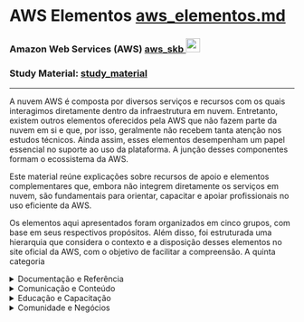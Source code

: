 # AWS Elementos <a href="./aws_elementos.md">aws_elementos.md</a>

### Amazon Web Services (AWS) <a href="../">aws_skb   <img src="https://cdn.jsdelivr.net/gh/devicons/devicon@latest/icons/amazonwebservices/amazonwebservices-original-wordmark.svg" alt="aws" width="auto" height="25"></a>
### Study Material: <a href="./study_material">study_material</a>

---

A nuvem AWS é composta por diversos serviços e recursos com os quais interagimos diretamente dentro da infraestrutura em nuvem. Entretanto, existem outros elementos oferecidos pela AWS que não fazem parte da nuvem em si e que, por isso, geralmente não recebem tanta atenção nos estudos técnicos. Ainda assim, esses elementos desempenham um papel essencial no suporte ao uso da plataforma. A junção desses componentes formam o ecossistema da AWS.

Este material reúne explicações sobre recursos de apoio e elementos complementares que, embora não integrem diretamente os serviços em nuvem, são fundamentais para orientar, capacitar e apoiar profissionais no uso eficiente da AWS.

Os elementos aqui apresentados foram organizados em cinco grupos, com base em seus respectivos propósitos. Além disso, foi estruturada uma hierarquia que considera o contexto e a disposição desses elementos no site oficial da AWS, com o objetivo de facilitar a compreensão. A quinta categoria 

<details><summary>Documentação e Referência</summary>
  <ul>
    <li><a href="https://aws.amazon.com/pt/aup/"><strong>AWS Acceptable Use Policy (AUP)</strong></a>: É um conjunto de diretrizes que define o uso aceitável dos serviços da AWS, proibindo atividades ilegais, prejudiciais ou disruptivas. Ela busca proteger a integridade da plataforma, garantindo que os usuários cumpram as leis e padrões de segurança.</li>
    <li><details><summary><a href="https://docs.aws.amazon.com/"><strong>AWS Documentation</strong></a>: É uma coleção abrangente de guias, tutoriais, artigos e referências técnicas fornecida pela <strong>Amazon Web Services (AWS)</strong>, projetada para ajudar desenvolvedores e administradores a entender e utilizar os serviços da AWS. Ela oferece recursos detalhados sobre como configurar, gerenciar e otimizar as soluções na plataforma.</summary>
      <ul>
        <li><a href="https://docs.aws.amazon.com/glossary/latest/reference/glos-chap.html"><strong>AWS Glossary</strong></a>: É uma coleção de definições e explicações dos termos técnicos e conceitos utilizados na AWS, fornecendo uma referência para entender a terminologia e os serviços da plataforma. Ele serve como uma fonte útil para esclarecer o significado de termos usados em documentação, treinamentos e implementações na AWS.</li>
      </ul></details>
    </li>
    <li><a href="https://aws.amazon.com/free/"><strong>AWS Free Tier</strong></a>: É uma oferta da AWS que proporciona acesso gratuito a uma seleção de serviços e recursos limitados por um período inicial, permitindo que novos usuários explorem e experimentem a plataforma sem custos. Ele inclui tanto ofertas gratuitas de 12 meses quanto ofertas sempre gratuitas, dependendo do serviço.</li>
    <li><details><summary><a href="https://aws.amazon.com/getting-started/"><strong>AWS Getting Started Resource Center</strong></a>: É um portal da AWS que reúne recursos, tutoriais e orientações passo a passo para ajudar iniciantes a começar a usar os serviços da AWS. Ele oferece materiais organizados por casos de uso, níveis de experiência e produtos.</summary>
        <ul>
            <li><details><summary><a href="https://aws.amazon.com/architecture/"><strong>AWS Architecture Center</strong></a>: É um recurso da Amazon Web Services que oferece diagramas de referência, soluções arquitetônicas validadas e práticas recomendadas para projetar e operar aplicações na nuvem. Ele inclui orientações do AWS Well-Architected Framework, ajudando arquitetos de soluções a criar infraestruturas seguras, de alto desempenho e eficientes.</summary>
                <ul>
                    <li><a href="https://aws.amazon.com/architecture/icons/"><strong>AWS Architecture Icons</strong></a>: É um conjunto oficial de ícones visuais fornecidos pela AWS para representar serviços, recursos e componentes em diagramas de arquitetura. Ele é amplamente utilizado para criar representações consistentes e padronizadas de soluções na nuvem.</li>
                    <li><a href="https://aws.amazon.com/blogs/architecture/"><strong>AWS Architecture Blog</strong></a>: É um blog oficial da AWS que compartilha boas práticas, padrões de arquitetura, casos de uso e orientações técnicas para projetar soluções na nuvem. Ele é voltado principalmente para arquitetos de soluções, desenvolvedores e engenheiros.</li>
                    <li><a href="https://aws.amazon.com/architecture/reference-architecture-diagrams/"><strong>AWS Reference Architecture Diagrams</strong></a>: É um conjunto de diagramas prontos fornecidos pela AWS que ilustram arquiteturas de referência para diferentes cenários e soluções na nuvem. Esses diagramas ajudam a entender e implementar boas práticas de arquitetura usando os serviços da AWS.</li>
                    <li><details><summary><a href="https://aws.amazon.com/solutions/"><strong>AWS Solutions Library</strong></a>: É uma coleção de soluções arquitetônicas criadas pela AWS para resolver desafios técnicos comuns, com base nas melhores práticas da nuvem. Ela inclui implementações de soluções prontas, diagramas de referência e aceleração de projetos para ajudar na construção de workloads na AWS.</summary>
                        <ul>
                            <li><a href="https://aws.amazon.com/solutions/case-studies/"><strong>AWS Customer Success Stories</strong></a>: É uma coleção de casos de sucesso que destacam como empresas e organizações de diferentes setores utilizam a AWS para alcançar seus objetivos, resolver desafios e inovar. Essas histórias mostram exemplos práticos de como os clientes aplicam os serviços da AWS para gerar valor e crescimento.</li>
                        </ul></details>
                    </li>
                </ul></details>
            </li>
            <li><details><summary><a href="https://aws.amazon.com/developer/"><strong>AWS Developer Center</strong></a>: É um hub central de recursos para desenvolvedores que utilizam a AWS, oferecendo tutoriais, ferramentas, exemplos de código, SDKs e acesso a comunidades técnicas. Ele foi criado para facilitar o aprendizado, desenvolvimento e implantação de aplicações na nuvem da AWS.</summary>
                <ul>
                    <li><a href="https://aws.amazon.com/developer/tools/"><strong>AWS Tools & SDK</strong></a>: É uma coleção de ferramentas e recursos oferecidos pela AWS para ajudar desenvolvedores e profissionais de TI a criar, implantar e gerenciar aplicações de forma eficiente na nuvem. Ele inclui SDKs, CLI, frameworks, IDE toolkits e plugins de automação.</li>
                    <li><a href="https://aws.amazon.com/builders-library/"><strong>The Amazon Builders' Library</strong></a>: É um acervo de artigos técnicos escritos por engenheiros da Amazon que compartilham práticas recomendadas, padrões de arquitetura e lições aprendidas no desenvolvimento de sistemas distribuídos em larga escala. É voltado para desenvolvedores e arquitetos que desejam entender como a Amazon projeta e opera seus serviços.</li>
                </ul></details>
            </li>
            <li><a href="https://aws.amazon.com/it-pro/"><strong>AWS IT Pro Center</strong></a>: É um hub de recursos criado para profissionais de TI que estão começando ou expandindo seu uso da AWS, oferecendo guias, vídeos, estudos de caso e melhores práticas. Ele ajuda a entender como migrar, operar e otimizar workloads na nuvem de forma prática e acessível.</li>
            <li><a href="https://aws.amazon.com/getting-started/cloud-essentials/"><strong>AWS Cloud Essentials</strong></a>: É um conjunto de recursos introdutórios que oferece uma visão geral dos conceitos fundamentais da computação em nuvem e dos principais serviços da AWS. Ele é ideal para quem está começando sua jornada na nuvem e busca entender os princípios básicos de uso da plataforma.</li>
            <li><a href="https://aws.amazon.com/whitepapers/"><strong>AWS Whitepapers & Guides</strong></a>: É uma coleção de documentos técnicos elaborados por especialistas da AWS que abordam boas práticas, estratégias de arquitetura, segurança, migração, entre outros temas. Esses materiais auxiliam profissionais e organizações a planejar, projetar e operar soluções eficazes na nuvem da AWS.</li>
      </ul></details>
    </li>
    <li><a href="https://aws.amazon.com/resources/analyst-reports/"><strong>AWS in Analyst Research</strong></a>: O AWS in Analyst Research é uma seção que fornece pesquisas e relatórios de analistas do setor sobre a AWS, ajudando a entender como a plataforma se posiciona em comparação com outras soluções no mercado e seu impacto no setor de tecnologia.</li>
    <li><details><summary><a href="https://aws.amazon.com/legal/">AWS Legal</a>: É a seção do site da AWS que oferece informações sobre os termos e condições legais que regem o uso dos serviços da plataforma, incluindo contratos, políticas de privacidade e termos de serviço. Ele também fornece recursos relacionados a conformidade legal, licenciamento e outros aspectos jurídicos importantes para os clientes. >>>>>> COMPLETAR</summary>
        <ul>
            <li><a href="https://aws.amazon.com/legal/">AWS Legal</a>: >>>>>> COMPLETAR</li>
        </ul></details>
    </li>
    <li><a href="https://aws.amazon.com/pt/prescriptive-guidance/"><strong>AWS Prescriptive Guidance</strong></a>: É um conjunto de práticas recomendadas, estratégias e padrões criados por especialistas da AWS para ajudar a planejar, projetar e implementar soluções eficientes na nuvem. Ele fornece orientações detalhadas para acelerar migrações, modernizações e outras iniciativas específicas de transformação digital.</li>
    <li><a href="https://aws.amazon.com/privacy/"><strong>AWS Privacy Notice</strong></a>: É um documento que descreve como a Amazon Web Services coleta, usa, armazena e compartilha informações pessoais dos usuários, fornecendo detalhes sobre as práticas de privacidade e segurança de dados da AWS. Ele também aborda os direitos dos usuários em relação aos seus dados e como esses dados são protegidos na plataforma.</li>
    <li><a href="https://aws.amazon.com/faqs/"><strong>AWS Product and Technical FAQs</strong></a>: O AWS Product and Technical FAQs é uma seção que fornece respostas detalhadas às perguntas frequentes sobre os produtos e serviços da AWS, abordando aspectos técnicos, de implementação e uso dos recursos da plataforma. Ele serve como uma fonte de esclarecimento para ajudar os usuários a resolverem dúvidas comuns e a entender melhor os produtos da AWS.</li>
  </ul>
</details>



<details>
  <summary>Comunicação e Conteúdo</summary>
  <ul>
    <li><a href="https://aws.amazon.com/blogs/">AWS Blog</a>: É uma plataforma oficial da Amazon Web Services que fornece atualizações, artigos, tutoriais e boas práticas sobre os produtos e serviços da AWS. Ele oferece informações sobre novos lançamentos, casos de uso e inovações na nuvem, ajudando desenvolvedores e profissionais de TI a ficarem atualizados sobre as soluções da AWS.</li>
    <li><a href="https://www.amazon.jobs/content/en/teams/amazon-web-services">AWS Careers</a>: É a seção do site da AWS dedicada a oportunidades de emprego, onde os candidatos podem explorar vagas disponíveis, aprender sobre a cultura da empresa e se candidatar a posições em diversas áreas da AWS. Ele fornece informações sobre o trabalho na AWS, benefícios e desenvolvimento profissional para futuros colaboradores.</li>
    <li><a href="https://aws.amazon.com/contact-us/">AWS Contact</a>: O AWS Contact é um serviço que permite aos clientes entrarem em contato com a AWS para obter suporte ou assistência relacionada aos serviços da plataforma. Ele oferece diferentes formas de comunicação, como atendimento ao cliente, suporte técnico e outras opções de contato para resolver dúvidas ou problemas.</li>
    <li><details><summary><a href="https://aws.amazon.com/pt/events/">AWS Events and Webinars</a>: É o hub oficial de eventos da Amazon Web Services, reunindo conferências, workshops, webinars e sessões técnicas para ajudar profissionais a aprender, se conectar e inovar com a nuvem AWS.</summary>
        <ul>
            <li><a href="https://aws.amazon.com/pt/events/community-day/">AWS Community Days</a>: São eventos organizados por líderes das comunidades locais da AWS, com apoio da própria AWS, para compartilhar conhecimento, experiências e boas práticas sobre serviços e soluções em nuvem. Esses eventos contam com palestras técnicas, sessões práticas e networking entre profissionais e entusiastas da AWS.</li>
            <li><a href="https://aws.amazon.com/pt/government-education/nonprofits/imagine-nonprofit/">AWS Imagine for Nonprofits</a>: É uma conferência presencial organizada pela Amazon Web Services que reúne líderes de organizações sem fins lucrativos, tecnólogos e agentes de mudança dedicados a promover impacto social e ambiental. O evento oferece palestras inspiradoras, sessões interativas, workshops técnicos e oportunidades de networking, com o objetivo de explorar como a aplicação intencional da tecnologia pode acelerar mudanças positivas e inspirar ações em benefício das comunidades globais.</li>
            <li><a href="https://aws.amazon.com/pt/events/aws-innovate/">AWS Innovate</a>: É uma série de conferências virtuais gratuitas promovidas pela Amazon Web Services (AWS), projetadas para inspirar e educar clientes sobre como maximizar a inovação por meio da infraestrutura de nuvem da AWS. Esses eventos oferecem uma variedade de sessões, incluindo palestras de especialistas da AWS, demonstrações técnicas e estudos de caso de clientes, abordando tópicos como inteligência artificial generativa, modernização de aplicações e otimização de custos.</li>
            <li><a href="https://aws.amazon.com/pt/events/americas-awsomeday-2022/">AWSome Day Online Conference</a>: É um evento de treinamento online gratuito oferecido pela Amazon Web Services (AWS), projetado para iniciantes sem conhecimento prévio em computação em nuvem. Durante o evento, especialistas da AWS apresentam os principais conceitos da nuvem, serviços essenciais como computação, armazenamento, bancos de dados e redes, além de demonstrações técnicas e melhores práticas para iniciar sua jornada na AWS.</li>
            <li><a href="https://aws.amazon.com/pt/events/aws-partner-events/">AWS Partner Events</a>: São eventos organizados pela Amazon Web Services (AWS) em colaboração com seus parceiros, incluindo webinars, workshops virtuais e oportunidades de aprendizado presenciais. Esses eventos são projetados para envolver diretores de TI, desenvolvedores, profissionais e tomadores de decisão, oferecendo insights sobre serviços da AWS e soluções inovadoras desenvolvidas por parceiros.</li>
            <li><a href="https://reinvent.awsevents.com/">AWS re:Invent</a>: É a maior conferência anual da Amazon Web Services, realizada em Las Vegas, com foco em lançamentos de serviços, treinamentos, palestras técnicas e networking. É o principal evento global da AWS, reunindo profissionais, parceiros e líderes da indústria de tecnologia.</li>
            <li><details><summary><strong>AWS Summit</strong>: É uma conferência gratuita organizada pela AWS em diversas cidades ao redor do mundo, voltada para compartilhar novidades, casos de uso e boas práticas sobre a nuvem. É uma oportunidade para aprender com especialistas, participar de sessões técnicas e se conectar com a comunidade local.</summary>
                <ul>
                    <li><a href="https://aws.amazon.com/pt/events/summits/online/americas/spring/">AWS Summit Online - Américas 2025</a></li>
                    <li><a href="https://aws.amazon.com/pt/events/summits/sao-paulo/">AWS Summit São Paulo 2024</a></li>
                </ul></details>
            </li>
            <li><details><summary><a href="https://pages.awscloud.com/EMEA-field-OE-smb-tech-talks-202201-reg-event/">AWS Tech Talks</a>: São apresentações técnicas promovidas pela AWS, que podem ocorrer de forma presencial ou online, cobrindo temas variados sobre serviços e soluções da nuvem. Incluem eventos regionais, como os voltados para públicos específicos (ex: EMEA, LATAM, SMB).</summary>
                <ul>
                    <li><a href="https://aws.amazon.com/pt/events/online-tech-talks/">AWS Online Tech Talks</a>: É uma série global e gratuita de webinars virtuais oferecidos pela AWS, com foco em conteúdo técnico, demonstrações práticas e sessões de perguntas e respostas com especialistas — tudo online.</li>
                </ul></details>
            </li>
            <li><a href="https://aws.amazon.com/pt/webinars-2019/">AWS Webinars Brasil</a>: É uma série de webinars gratuitos oferecidos pela Amazon Web Services, voltados para o público brasileiro, que abordam diversos tópicos sobre soluções e serviços da AWS. Essas sessões online incluem análises técnicas, casos de sucesso de clientes, demonstrações práticas e sessões de perguntas e respostas ao vivo com especialistas da AWS. Os webinars são projetados para atender a diferentes níveis de experiência, desde iniciantes até profissionais avançados.</li>
        </ul></details>
    </li>
    <li><a href="https://aws.amazon.com/pt/about-aws/in-the-news/">AWS in the News</a>: É uma seção do site da AWS que reúne matérias, artigos e reportagens publicadas na mídia sobre a Amazon Web Services. Ela serve como um hub para acompanhar como a AWS está sendo mencionada e discutida em veículos de comunicação ao redor do mundo.</li>
    <li><a href="https://aws.amazon.com/pt/new/">AWS News</a>: É o canal oficial de divulgação de novidades, anúncios de serviços, atualizações e eventos da Amazon Web Services. Ele inclui conteúdos como postagens de blog, comunicados oficiais e destaques recentes relacionados à plataforma AWS.</li>
    <li><details><summary><a href="https://aws.amazon.com/pt/podcasts/aws-podcast/">AWS Podcast</a>: É o podcast oficial da Amazon Web Services em inglês, que apresenta novidades, entrevistas com especialistas e discussões técnicas sobre serviços e soluções na nuvem AWS. Ele é voltado para desenvolvedores, arquitetos e profissionais de TI que desejam se manter atualizados com a plataforma.</summary>
        <ul>
            <li><a href="https://aws.amazon.com/pt/podcasts/">AWS Podcast Brasil</a>: ​É o podcast oficial da Amazon Web Services no Brasil, destinado a profissionais e entusiastas de tecnologia que buscam atualizações e tendências sobre computação em nuvem. Os episódios abordam temas como inteligência artificial, big data, serverless e contêineres, com conteúdos técnicos, discussões de negócios e entrevistas sobre casos de uso.</li>
        </ul></details>
    </li>
    <li><details><summary><a href="https://press.aboutamazon.com/press-releases/">AWS Press Center</a>: É o portal oficial de imprensa da Amazon Web Services, reunindo comunicados (press releases), kits de imprensa, logos, imagens e informações institucionais da empresa. Ele serve como fonte central para jornalistas e interessados em conteúdos oficiais e atualizados sobre a AWS e outros produtos da Amazon.</summary>
        <ul>
            <li><a href="https://press.aboutamazon.com/press-releases/aws/">AWS Press Releases</a>: É a seção onde a Amazon Web Services publica seus comunicados oficiais à imprensa, anunciando novos serviços, parcerias, marcos e iniciativas estratégicas. Esses comunicados são voltados principalmente para jornalistas, investidores e o público corporativo.</li>
        </ul></details>
    </li>
  </ul>
</details>



<details>
  <summary>Educação e Capacitação</summary>
  <ul>
    <li><details><summary><a href="https://aws.amazon.com/pt/training/">AWS Training and Certification</a>: É um conjunto de programas de treinamento oferecido pela AWS para ajudar profissionais a desenvolverem habilidades e competências em soluções em nuvem, além de fornecer certificações reconhecidas no mercado para validar o conhecimento adquirido. Ele inclui cursos presenciais, online e exames de certificação em várias áreas da AWS.</summary>
        <ul>
            <li><a href="https://aws.amazon.com/pt/training/aai/">AWS Authorized Instructor Program (AAI)</a>: É um programa que certifica instrutores qualificados para oferecer treinamentos oficiais da AWS. Ele garante que os instrutores atendam aos padrões da AWS e tenham a expertise necessária para ensinar de forma eficaz as soluções e tecnologias da plataforma.</li>
            <li><details><summary><strong>AWS Badges</strong></summary>
                <ul>
                    <li><a href="https://aws.amazon.com/training/badges/">AWS Certification Digital Badges</a>: São credenciais digitais fornecidas pela AWS para reconhecer oficialmente as conquistas de certificação em sua plataforma. Essas badges digitais são compartilháveis em redes sociais, permitindo que recrutadores e gestores de contratação reconheçam suas competências.</li>
                    <li><a href="https://aws.amazon.com/training/badges/">AWS Learning Badges</a>: São credenciais digitais que atestam seu conhecimento e habilidades em tópicos específicos da AWS Cloud. Para obtê-las, é necessário se registrar no AWS Skill Builder, completar trilhas específicas e obter pontuação mínima em avaliações.</li>
                    <li><a href="https://www.credly.com/users/sign_up">Credly</a>: Plataforma digital usada pela AWS para emissão e gerenciamento das badges. Permite que usuários compartilhem suas conquistas profissionais em redes sociais.</li>
                </ul></details>
            </li>
            <li><a href="https://www.aws.training/Certification/">AWS Certification</a>: É o programa oficial de certificações da AWS que valida conhecimentos e habilidades técnicas em diferentes áreas da nuvem. Oferece exames em níveis Foundational, Associate, Professional e Specialty.</li>
            <li><a href="https://www.aws.training/">AWS Classroom Training</a>: Oferece cursos presenciais ou virtuais ministrados por instrutores especializados, proporcionando aprendizado prático e interativo sobre soluções da AWS.</li>
            <li><a href="https://aws.amazon.com/pt/training/aws-cloud-institute/?nc2=sb_aci">AWS Cloud Institute</a>: Programa de treinamento virtual da AWS que prepara pessoas, mesmo sem experiência técnica, para atuarem como desenvolvedores em nuvem. Inclui cursos, laboratórios práticos e preparação para certificações.</li>
            <li><details><summary><strong>AWS Education Program</strong>: Iniciativa educacional que abrange AWS Educate, AWS Academy e AWS re/Start, voltada para estudantes, educadores e profissionais em transição de carreira.</summary>
                <ul>
                    <li><a href="https://aws.amazon.com/pt/training/awsacademy/">AWS Academy</a>: Programa para instituições de ensino superior que oferece currículo baseado em nuvem desenvolvido pela AWS. <a href="https://www.awsacademy.com/login?ec=302&startURL=%2FSiteLogin%3FstartURL%3D%252Fforums%252F">(Portal do AWS Academy)</a></li>
                    <li><a href="https://aws.amazon.com/pt/education/awseducate/">AWS Educate</a>: Programa gratuito com cursos autoguiados e laboratórios práticos para estudantes e educadores, voltado para desenvolvimento de habilidades em nuvem.
                        <ul>
                            <li><a href="https://d21vb278qqbzhv.cloudfront.net/">AWS Emerging Talent Community (ETC)</a>: Programa para alunos com 18 anos ou mais que concluíram cursos AWS, com acesso a recursos personalizados, preparação para certificações e oportunidades de networking.</li>
                        </ul>
                    </li>
                    <li><a href="https://aws.amazon.com/pt/training/restart/?nc2=sb_ep_res">AWS re/Start</a>: Programa gratuito da AWS voltado para pessoas desempregadas ou sem experiência prévia em tecnologia. Oferece treinamento técnico e apoio na inserção no mercado de trabalho.</li>
                    <li><a href="https://aws.amazon.com/pt/training/skills-centers/?nc2=sb_ep_asc">AWS Skills Centers</a>: Centros físicos interativos com aprendizado gratuito sobre computação em nuvem, experiências práticas, workshops e recursos educacionais acessíveis.</li>
                </ul></details>
            </li>
            <li><details><summary><strong>AWS Power Hour</strong>: Série de treinamentos ao vivo transmitidos na Twitch da AWS para ajudar na preparação para certificações.</summary>
                <ul>
                    <li><a href="https://pages.awscloud.com/global-traincert-twitch-power-hour-cloud-practitioner.html">AWS Power Hour: Cloud Practitioner</a></li>
                    <li><a href="https://pages.awscloud.com/GLOBAL-Traincert-other-LS-AWS-Power-Hour-Associate-Certification-2023-reg.html">AWS Power Hour: Associate Certification</a></li>
                </ul></details>
            </li>
            <li><a href="https://aws.amazon.com/training/ramp-up-guides/">AWS Ramp-Up Guides</a>: Trilhas de aprendizado estruturadas por função e nível de experiência, auxiliando na preparação para certificações AWS.</li>
            <li><details><summary><a href="https://explore.skillbuilder.aws/">AWS Skill Builder</a>: Plataforma online com cursos interativos, trilhas personalizadas e recursos para o desenvolvimento de habilidades práticas com os serviços da AWS.</summary>
                <ul>
                    <li><strong>Training Category</strong>
                        <ul>
                            <li><b>AWS Digital Training: É uma coleção de cursos digitais gratuitos e sob demanda oferecidos pela AWS para desenvolver habilidades em computação em nuvem. Esses treinamentos fazem parte do AWS Skill Builder e abrangem desde conceitos básicos até tópicos avançados.</b>
                                <ul>
                                    <li><b>AWS Digital Course:</b> Cursos digitais autoexplicativos que abordam conceitos teóricos e boas práticas sobre diferentes serviços e arquiteturas da AWS. Não possuem laboratório prático integrado.</li>
                                    <li><b>AWS Digital Course with Lab:</b> Versão mais completa dos cursos digitais, combinando teoria com laboratórios práticos executáveis diretamente no navegador, para aplicação dos conceitos aprendidos.</li>
                                </ul>
                            </li>
                            <li><a href="https://aws.amazon.com/training/digital/aws-builder-labs/">AWS Builder Labs (Self-Paced Lab)</a>: Laboratórios práticos auto-guiados onde o usuário segue instruções para executar tarefas reais em um ambiente provisionado, com foco total na prática de serviços e operações da AWS.</li>
                            <li><b>AWS Exam Preparation:</b> Materiais focados na preparação para certificações AWS, como guias de estudo, simulados e vídeos com dicas sobre os exames e domínios cobrados.</li>
                            <li><a href="https://aws.amazon.com/training/digital/aws-jam/">AWS Jam</a>: Desafios práticos baseados em cenários do mundo real. Os usuários devem resolver problemas dentro de um ambiente AWS provisionado, testando suas habilidades técnicas de forma aplicada.</li>
                            <li><b>AWS Game-Based Learning:</b> Aprendizado com base em jogos e simulações interativas, onde o progresso é obtido resolvendo problemas e avançando em missões dentro de contextos gamificados.</li>
                                <ul>
                                    <li><b>AWS Card Clash:</b> Um jogo interativo baseado em cartas que ensina conceitos da AWS de forma gamificada. É voltado para aprendizado rápido e competitivo entre jogadores.</li>
                                    <li><b>AWS Cloud Quest:</b> Uma experiência de aprendizado imersiva em formato de RPG 3D, onde o jogador completa missões práticas enquanto aprende habilidades de computação em nuvem na AWS.</li>
                                    <li><b>AWS Industry Quest:</b> Versão do AWS Cloud Quest focada em setores específicos, como saúde, finanças ou manufatura. Ensina como aplicar soluções da AWS em cenários reais dessas indústrias.</li>
                                    <li><b>AWS Simulearn:</b> Simulador de aprendizado baseado em cenários, que oferece experiências interativas e realistas para praticar decisões em ambientes da AWS. Foca em habilidades práticas e estratégicas.</li>
                                </ul>
                            <li><a href="https://aws.amazon.com/training/digital/aws-digital-classroom/">AWS Digital Classroom</a>: Cursos digitais completos que simulam o conteúdo e a experiência de uma sala de aula presencial, incluindo vídeos explicativos, apresentações, exercícios e, às vezes, demonstrações.</li>
                            <li><a href="https://aws.amazon.com/pt/training/aws-cloud-institute/">AWS Cloud Institute</a>: Programas de aprendizado estruturados em formato de “trilhas educacionais” com foco em carreiras específicas na nuvem, como Cloud Engineer ou Data Analyst. São formações mais longas, com aulas, exercícios e avaliações.</li>
                            <li><b>AWS Learning Plans</b>: É um conjunto estruturado de trilhas de aprendizagem criado pela AWS para guiar usuários em seu desenvolvimento de habilidades em nuvem, de acordo com funções ou áreas de interesse. Cada plano organiza cursos e recursos em uma sequência lógica, facilitando o progresso contínuo no aprendizado.</li>
                        </ul>
                    </li>
                </ul></details>
            </li>
            <li><a href="https://aws.amazon.com/training/teams/aws-skills-guild/">AWS Skills Guild</a>: Programa de capacitação para empresas que promove cultura de aprendizado contínuo, com foco em adoção da nuvem, oficinas práticas e desenvolvimento técnico interno.</li>
            <li><a href="https://support.aws.amazon.com/#/contacts/aws-training/">AWS Training and Certification Contact</a>: Canal oficial de suporte para dúvidas sobre treinamentos, certificações e programas educacionais da AWS.</li>
        </ul></details>
    </li>
  </ul>
</details>



<details><summary>Comunidade e Negócios</summary>
  <ul>
    <li><details><summary><a href="https://community.aws/">AWS Cloud Community</a>: É uma iniciativa da AWS voltada para reunir e engajar desenvolvedores, entusiastas e profissionais da nuvem por meio de programas como AWS Heroes, Community Builders, User Groups e Cloud Clubs. Ela promove aprendizado colaborativo, eventos técnicos e networking entre membros da comunidade AWS ao redor do mundo.</summary>
        <ul>
            <li><a href="https://community.aws/students">AWS Cloud Clubs for Students</a>: São grupos de usuários liderados por estudantes do ensino superior e aprendizes independentes com 18 anos ou mais, focados em aprender e compartilhar conhecimentos sobre computação em nuvem utilizando os serviços da AWS.
                <ul>
                    <li><a href="https://community.aws/students">AWS Cloud Club Captains</a>: São estudantes líderes que organizam e gerenciam os AWS Cloud Clubs em suas instituições de ensino, com o apoio da equipe da AWS Community. Têm acesso a benefícios como créditos da AWS, vouchers para exames de certificação, itens promocionais e oportunidades de mentoria com profissionais da AWS.</li>
                </ul>
            </li>
            <li><a href="https://aws.amazon.com/developer/community/community-builders/">AWS Community Builders</a>: Programa que oferece suporte técnico, visibilidade e recursos para pessoas apaixonadas por compartilhar conhecimentos sobre AWS.</li>
            <li><a href="https://aws.amazon.com/pt/developer/community/heroes/">AWS Heroes</a>: Programa global que reconhece especialistas e líderes influentes da comunidade que compartilham conhecimento sobre AWS por meio de blogs, palestras, vídeos, código aberto e envolvimento comunitário.</li>
            <li><a href="https://aws.amazon.com/developer/community/usergroups/">AWS User Group</a>: Comunidades locais de usuários da AWS que se reúnem para trocar experiências, aprender boas práticas e discutir soluções em nuvem.</li>
            <li>AWS Community re:Invent re:Caps: Eventos organizados por grupos comunitários da AWS com o objetivo de compartilhar e discutir os principais anúncios e atualizações do AWS re:Invent.</li>
            <li><strong>AWS Meetup</strong>: Encontros presenciais ou online organizados por comunidades locais, como os AWS User Groups, com o objetivo de promover networking, troca de experiências e aprendizado sobre AWS.</li>
        </ul></details>
    </li>
    <li><a href="https://aws-experience.com/amer/">AWS Experience</a>: Plataforma online com eventos, workshops e conteúdos sob demanda voltados para diferentes públicos e regiões. Inclui iniciativas como o AWS Connected Community.</li>
    <li><details><summary><strong>AWS for Small Business (SMB)</strong>: Iniciativa da AWS voltada para pequenas empresas, oferecendo recursos, guias, treinamentos e soluções personalizadas para adoção da nuvem e crescimento dos negócios.</summary>
        <ul>
            <li>AWS Rapid Ramp Credits: Programa que oferece créditos promocionais para ajudar startups e pequenas empresas a acelerarem o uso da nuvem.</li>
            <li><a href="https://aws.amazon.com/pt/smart-business/">AWS Smart Business Hub (SMB)</a>: Portal da AWS dedicado a SMBs, com soluções em nuvem, recursos educacionais e suporte.
                <ul>
                    <li><a href="https://aws-experience.com/amer/smb/">AWS Connected Community</a>: Iniciativa que oferece conteúdo, eventos e suporte personalizados para pequenas e médias empresas acelerarem sua jornada na nuvem.</li>
                </ul>
            </li>
        </ul></details>
    </li>
    <li><a href="https://aws.amazon.com/startups">AWS for Startups (AWS Activate)</a>: Programa da AWS que oferece recursos, suporte técnico e créditos em nuvem para ajudar startups a crescerem e se desenvolverem rapidamente, aproveitando a infraestrutura da AWS.</li>
    <li><a href="https://aws.amazon.com/partners/marketing/sponsorships/">AWS Global Sponsorship Program</a>: Iniciativa que oferece a parceiros, clientes e marcas a oportunidade de patrocinar eventos e programas globais, conectando-os com mais de um milhão de clientes e prospects da AWS anualmente.</li>
    <li><a href="https://iq.aws.amazon.com/">AWS IQ; AWS Expert Help</a>: Serviço que conecta clientes da AWS a especialistas qualificados, como freelancers ou consultores de parceiros da AWS, para execução de projetos relacionados à nuvem.</li>
    <li><details><summary><a href="https://aws.amazon.com/marketplace/">AWS Marketplace</a>: É uma loja digital onde clientes da AWS podem encontrar, comprar e implantar softwares e serviços de terceiros que são executados na nuvem da AWS. Ele facilita a aquisição de soluções comerciais e técnicas validadas pela AWS.</summary>
        <ul>
            <li><a href="https://aws.amazon.com/marketplace/partners/channel-programs">AWS Marketplace Channel</a>: É a plataforma que permite aos parceiros da AWS distribuir e vender suas soluções diretamente aos clientes da AWS por meio de canais específicos, facilitando a interação e comercialização de software e serviços. Ele faz parte do AWS Marketplace, mas foca na parte de canais de vendas e distribuição.</li>
        </ul></details>
    </li>
    <li><details><summary><a href="https://aws.amazon.com/partners/">AWS Partner Network (APN)</a>: Rede global de parceiros da AWS que oferecem serviços e soluções em nuvem com base na plataforma AWS. <a href="https://partnercentral.awspartner.com/partnercentral2/s/login">Portal do AWS Partner Network (APN)</a></summary>
        <ul>
            <li><details><summary><a href="https://aws.amazon.com/partners/">AWS Partner</a>: Refere-se a empresas e organizações que se tornam parceiras da AWS para oferecer soluções e serviços em nuvem, como consultorias, ISVs (Independent Software Vendors) e integradores de sistemas.</summary>
                <ul>
                    <li><a href="https://aws.amazon.com/pt/partners/">AWS Consulting Partners</a>: Empresas certificadas pela AWS Partner Network (APN) que oferecem consultoria, suporte e serviços especializados para ajudar clientes a projetar, migrar e operar cargas de trabalho na AWS.</li>
                    <li><a href="https://aws.amazon.com/pt/partners/">AWS Technology Partners</a>: Empresas que desenvolvem software, ferramentas e soluções que rodam na AWS ou se integram aos seus serviços.</li>
                </ul></details>
            </li>
            <li><a href="https://partnercentral.awspartner.com/partnercentral2/s/login">AWS Partner Central</a>: Plataforma online que fornece aos parceiros da AWS acesso a recursos, ferramentas e suporte para gerenciar sua parceria.</li>
            <li><a href="https://aws.amazon.com/pt/events/aws-partner-events/">AWS Partner Events</a>: Eventos organizados pela AWS em colaboração com parceiros, como webinars, workshops e encontros presenciais.</li>
            <li><a href="https://aws.amazon.com/blogs/apn/">AWS Partner Network Blog (APN Blog)</a>: Blog com histórias de sucesso, melhores práticas e atualizações relevantes para parceiros da AWS.</li>
            <li><a href="https://www.apn-portal.com/knowledgebase/">AWS Partner Network Knowledge Base</a>: Repositório com artigos, guias e respostas a perguntas frequentes para parceiros da AWS.</li>
            <li><a href="https://partners.awscloud.com/communication-preferences.html">AWS Partner Newsletter</a>: Publicação periódica com atualizações sobre serviços, eventos e iniciativas da AWS.</li>
            <li><a href="https://partners.amazonaws.com/">AWS Partner Solutions Finder (PSF)</a>: Plataforma para localizar parceiros da AWS com base em especializações e soluções oferecidas.</li>
            <li><details><summary><a href="https://aws.amazon.com/partners/training/">AWS Partner Training and Certification</a>: Cursos e certificações para ajudar parceiros a melhorar suas habilidades técnicas e comerciais.</summary>
                <ul>
                    <li><a href="https://www.aws.training/PartnerTraining">AWS Partner Training (APN Partner Training)</a>: Treinamentos técnicos e comerciais para parceiros da AWS, disponíveis no AWS Skill Builder.</li>
                    <li><a href="https://aws.amazon.com/partners/training/certification/">AWS Partner Certification</a>: Certificações específicas para parceiros, validando habilidades e conhecimentos em soluções da AWS.</li>
                    <li><a href="https://aws.amazon.com/partners/training/partner-course-schedule/">AWS Partner Course Schedule</a>: Calendário de cursos de treinamento disponíveis para parceiros da AWS.</li>
                    <li><a href="https://aws.amazon.com/partners/training/aws-partner-learning-plans/">AWS Partner Learning Plan</a>: Guias estruturados de aprendizado com caminhos claros de cursos e treinamentos.</li>
                    <li><a href="https://aws.amazon.com/partners/training/partnercast/">AWS PartnerCast Webinars</a>: Webinars interativos gratuitos e biblioteca de treinamentos sob demanda para parceiros.</li>
                    <li><a href="https://pages.awscloud.com/GLOBAL-partner-STR-AWS-TRAINCERT-Partner-Training-Contact-Us-2023-reg.html">AWS Partner Training and Certification Support</a>: Suporte para questões relacionadas a treinamentos, certificações e recursos educativos.</li>
                </ul></details>
            </li>
            <li><details><summary><a href="https://aws.amazon.com/partners/paths/">AWS Partner Paths</a>: Estrutura que acelera o engajamento de parceiros com a AWS com caminhos específicos por tipo de serviço.</summary>
                <ul>
                    <li><strong>AWS Software Partner Paths</strong>
                        <ul>
                            <li><a href="https://aws.amazon.com/partners/foundational-technical-review/">AWS Foundational Technical Review (FTR)</a>: Processo para identificar e corrigir riscos em softwares dos parceiros com base no AWS Well-Architected Framework.</li>
                        </ul>
                    </li>
                    <li><strong>Hardware Path</strong>
                        <ul>
                            <li><a href="https://aws.amazon.com/partners/programs/dqp/">AWS Device Qualification Program (DQP)</a>: Programa que qualifica dispositivos IoT para garantir compatibilidade com a AWS.</li>
                        </ul>
                    </li>
                    <li><strong>Services Path</strong>
                        <ul>
                            <li><a href="https://aws.amazon.com/partners/services-tiers/">AWS Services Partner Tiers</a>: Classificação dos parceiros em Registered, Advanced e Premier, com base em experiência e sucesso.</li>
                        </ul>
                    </li>
                    <li><strong>Distribution Path</strong>
                        <ul>
                            <li><a href="https://aws.amazon.com/partners/programs/distribution-distributors/">AWS Authorized Distributor</a>: Empresas autorizadas a revender e distribuir produtos e serviços da AWS.</li>
                        </ul>
                    </li>
                    <li><strong>Training Path</strong>
                        <ul>
                            <li><a href="https://aws.amazon.com/partners/training-partner-program/">AWS Training Partner Program</a>: Rede global de parceiros autorizados a oferecer treinamentos e certificações da AWS.</li>
                        </ul>
                    </li>
                </ul></details>
            </li>
            <li><a href="https://aws.amazon.com/webinars/partner-webinars/">AWS Partner Programs</a>: Conjunto de iniciativas e recursos oferecidos pela AWS para apoiar seus parceiros no desenvolvimento de soluções baseadas em nuvem.</li>
            <li><a href="https://aws.amazon.com/webinars/partner-webinars/">AWS Partner Webinars</a>: Webinars sobre produtos, serviços e soluções da AWS organizados em conjunto com parceiros.</li>
        </ul></details>
    </li>
    <li><details><summary><a href="https://repost.aws/en/">AWS re:Post</a>: É uma plataforma de perguntas e respostas da AWS onde a comunidade — incluindo especialistas, clientes e funcionários da AWS — colabora para resolver dúvidas técnicas sobre os serviços da nuvem. É semelhante ao <strong>Stack Overflow</strong>, mas focado exclusivamente no ecossistema AWS.</summary>
        <ul>
            <li><a href="https://repost.aws/knowledge-center/">AWS Knowledge Center</a>: É uma central de recursos online que oferece respostas para perguntas frequentes (FAQs) e soluções para problemas comuns relacionados aos serviços da AWS. Ele serve como uma base de conhecimento para ajudar os usuários a resolverem questões sem precisar abrir um caso de suporte.</li>
            <li><a href="https://repost.aws/tags/community-group">Community Groups</a>: São espaços dedicados a grupos de usuários organizados por interesses em comum, setores ou localizações geográficas. Esses grupos promovem discussões colaborativas, troca de experiências e construção de redes dentro da comunidade técnica da AWS.</li>
            <li><a href="https://repost.aws/channels/aws-support-official/">AWS re:Post Support Official</a>: É uma seção do AWS re:Post onde especialistas da AWS publicam respostas oficiais para dúvidas técnicas da comunidade. Essas respostas são verificadas e representam a posição oficial da equipe de suporte da AWS.</li>
            <li><a href="https://repost.aws/aws-trust-and-safety/">AWS Trust &amp; Safety Center</a>: É a área do AWS re:Post dedicada a orientar os usuários sobre boas práticas de segurança, conduta adequada na comunidade e como relatar abusos ou comportamentos inadequados. Ele reforça a confiança e a integridade da plataforma, promovendo um ambiente seguro e colaborativo.</li>
        </ul></details>
    </li>
  </ul>
</details>



   


<!-- 

## AWS Skill Builder  <img src="https://github.com/PedroHeeger/main/blob/main/0-aux/logos/plataforma/aws_skill_builder.png" alt="aws_skill_builder" width="auto" height="25">

A principal plataforma utilizada é o **AWS Skill Builder**, que serve de referência para a organização deste repositório. No **Skill Builder**, as atividades são classificadas em oito categorias de treinamento, estrutura que também foi adotada aqui. As atividades dentro de cada categoria foram organizadas nas áreas da **AWS** com base no principal serviço utilizado.

### Categorias de Treinamento:
- [aws_cloud_institue](./aws_cloud_institue)
- [aws_digital_classroom](./aws_digital_classroom)
- [aws_jam](./aws_jam)
- [digital_course](./digital_course)
- [digital_course_with_lab](./digital_course_with_lab)
- [examp_preparation](./examp_preparation)
- [game_based_learning](./game_based_learning)
- [self_paced_lab](./self_paced_lab)
- [study_material](./study_material)

## AWS Educate   <img src="https://github.com/PedroHeeger/main/blob/main/0-aux/logos/plataforma/aws_educate.jpg" alt="aws_educate" width="auto" height="25">

O **AWS Educate** é outra plataforma utilizada para aprendizado em nuvem, oferecendo cursos introdutórios e laboratórios práticos para estudantes e profissionais em transição de carreira. Todos os conteúdos estudados nesta plataforma foram armazenados na pasta [aws_educate](./aws_educate/).

## Materiais de Estudo

Além das plataformas de treinamento, foi criada a pasta [study_material](./study_material/), que centraliza materiais auxiliares utilizados para aprendizado e preparação para certificações. Dentro dela, destacam-se os seguintes recursos:
- A planilha [aws_services.xlsx](./study_material/aws_services.xlsx), contendo mais de 600 serviços e componentes da **AWS**.
- A pasta [architecture_diagram](./study_material/architecture_diagram/), que reúne diagramas de arquitetura em nuvem na **AWS**.



  -->